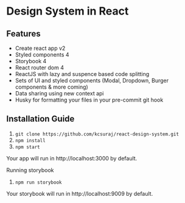 # Design System in React

## Features

- Create react app v2
- Styled components 4
- Storybook 4
- React router dom 4
- ReactJS with lazy and suspence based code splitting
- Sets of UI and styled components (Modal, Dropdown, Burger components & more coming)
- Data sharing using new context api
- Husky for formatting your files in your pre-commit git hook

## Installation Guide

1. `git clone https://github.com/kcsuraj/react-design-system.git`
2. `npm install`
3. `npm start`

Your app will run in http://localhost:3000 by default.

Running storybook

1. `npm run storybook`

Your storybook will run in http://localhost:9009 by default.
